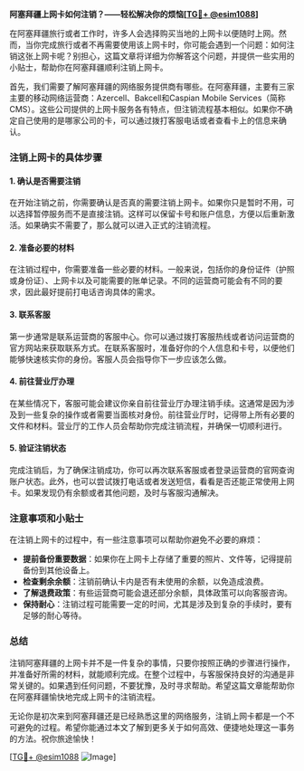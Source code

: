**阿塞拜疆上网卡如何注销？——轻松解决你的烦恼[[TG💪+ @esim1088](https://t.me/s/esim1088)]**

在阿塞拜疆旅行或者工作时，许多人会选择购买当地的上网卡以便随时上网。然而，当你完成旅行或者不再需要使用该上网卡时，你可能会遇到一个问题：如何注销这张上网卡呢？别担心，这篇文章将详细为你解答这个问题，并提供一些实用的小贴士，帮助你在阿塞拜疆顺利注销上网卡。

首先，我们需要了解阿塞拜疆的网络服务提供商有哪些。在阿塞拜疆，主要有三家主要的移动网络运营商：Azercell、Bakcell和Caspian Mobile Services（简称CMS）。这些公司提供的上网卡服务各有特点，但注销流程基本相似。如果你不确定自己使用的是哪家公司的卡，可以通过拨打客服电话或者查看卡上的信息来确认。

### 注销上网卡的具体步骤

#### 1. 确认是否需要注销
在开始注销之前，你需要确认是否真的需要注销上网卡。如果你只是暂时不用，可以选择暂停服务而不是直接注销。这样可以保留卡号和账户信息，方便以后重新激活。如果确实不需要了，那么就可以进入正式的注销流程。

#### 2. 准备必要的材料
在注销过程中，你需要准备一些必要的材料。一般来说，包括你的身份证件（护照或身份证）、上网卡以及可能需要的账单记录。不同的运营商可能会有不同的要求，因此最好提前打电话咨询具体的需求。

#### 3. 联系客服
第一步通常是联系运营商的客服中心。你可以通过拨打客服热线或者访问运营商的官方网站来获取联系方式。在联系客服时，准备好你的个人信息和卡号，以便他们能够快速核实你的身份。客服人员会指导你下一步应该怎么做。

#### 4. 前往营业厅办理
在某些情况下，客服可能会建议你亲自前往营业厅办理注销手续。这通常是因为涉及到一些复杂的操作或者需要当面核对身份。前往营业厅时，记得带上所有必要的文件和材料。营业厅的工作人员会帮助你完成注销流程，并确保一切顺利进行。

#### 5. 验证注销状态
完成注销后，为了确保注销成功，你可以再次联系客服或者登录运营商的官网查询账户状态。此外，也可以尝试拨打电话或者发送短信，看看是否还能正常使用上网卡。如果发现仍有余额或者其他问题，及时与客服沟通解决。

### 注意事项和小贴士

在注销上网卡的过程中，有一些注意事项可以帮助你避免不必要的麻烦：

- **提前备份重要数据**：如果你在上网卡上存储了重要的照片、文件等，记得提前备份到其他设备上。
- **检查剩余余额**：注销前确认卡内是否有未使用的余额，以免造成浪费。
- **了解退费政策**：有些运营商可能会退还部分余额，具体政策可以向客服咨询。
- **保持耐心**：注销过程可能需要一定的时间，尤其是涉及到复杂的手续时，要有足够的耐心等待。

### 总结

注销阿塞拜疆的上网卡并不是一件复杂的事情，只要你按照正确的步骤进行操作，并准备好所需的材料，就能顺利完成。在整个过程中，与客服保持良好的沟通是非常关键的。如果遇到任何问题，不要犹豫，及时寻求帮助。希望这篇文章能帮助你在阿塞拜疆愉快地完成上网卡的注销流程。

无论你是初次来到阿塞拜疆还是已经熟悉这里的网络服务，注销上网卡都是一个不可避免的过程。希望你能通过本文了解到更多关于如何高效、便捷地处理这一事务的方法。祝你旅途愉快！

[[TG💪+ @esim1088](https://t.me/s/esim1088) ![Image](https://i.postimg.cc/4NQfJmqS/Snipaste-2025-05-13-00-14-12.png)]